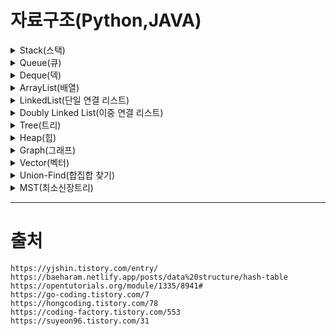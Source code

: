 # 자료구조(Python,JAVA)
<details>
<summary>Stack(스택)</summary>
<div markdown="1">

- 정의   
  LIFO(Last in First Out)구조를 따르고 선입선출인 큐와 반대되는 개념이다.   
  들어오고 나가는 통로가 한 쪽만 있으므로, 한 쪽으로만 자료를 넣고 뺄 수 있다.   

- 연산   
  + push(data): 윗 부분에 데이터 추가
  + pop() : 가장 윗 부분의 데이터 삭제
  + peek() : 가장 윗 부분의 데이터 반환
  + imEmpty() : 스택이 비어 있을 때 True 반환
  + isFull() : 스택이 꽉 찼을 때 True 반환


- 기본 구조
  ```python
  def isStackFull():
    global SIZE,stack,top
    if(top>=SIZE-1):
      return True
    else:
      return False

  def isStackEmpty():
    global SIZE,stack,top
    if(top==-1):
      return True
    else:
      return False

  def push(data):
    global SIZE,stack,top
    if(isStackFull()):
      return
    top+=1
    stack[top]=data

  def pop():
    global SIZE,stack,top
    if(isStackEmpty()):
      return None
    data=stack[top]
    stack[top]=None
    top-=1
    return data

  SIZE=100
  stack=[None for _ in range(SIZE)]
  top=-1
  ```


- 응용문제(괄호의 매칭 검사)   
괄호가 여러 개 사용 된 수식에서 짝이 올바른지 검사하는 코드

```python
import webbrowser
import time

def isStackFull():
  global SIZE,stack,top
  if(top>=SIZE-1):
    return True
  else:
    return False

def isStackEmpty():
  global SIZE,stack,top
  if(top==-1):
    return True
  else:
    return False

def push(data):
  global SIZE,stack,top
  if(isStackFull()):
    return
  top+=1
  stack[top]=data

def pop():
  global SIZE,stack,top
  if(isStackEmpty()):
    return None
  data=stack[top]
  stack[top]=None
  top-=1
  return data

def checkBracket(expr):
  for ch in expr:
    if ch in '({[<': #열린 괄호는 무조건 넣음
      push(ch)
    elif ch in ')]}>': #닫힌괄호는 무조건 삭제
      out=pop()
      if ch==')'and out=='(': #pop된것과 ch가 짝이맞으면 넘어감
        pass
      elif ch=='>'and out=='<':
        pass
      elif ch== '}' and out== '{':
        pass
      elif ch==']' and out=='[':
        pass
      else:
        return False
    else:
      pass
  if isStackEmpty(): #스택이 비어있음
    return True
  else:
    return False



SIZE=100
stack=[None for _ in range(SIZE)]
top=-1

exprAry=['(A+B)', ')A+b(', '((A+b)-C', '(A+B]', '(<A+{B-C}/[C*D]>)']
for expr in exprAry:
  top=-1 # 스택 비우기
  print(expr, '==>', checkBracket(expr))
```

하지만 실제로는 그냥 리스트를 쓰면 된다. 리스트구조랑 스택 구조가 같다.(파이썬에서는 스택 라이브러리 따로 제공 X)

</div>
</details>


<details>
<summary>Queue(큐)</summary>
<div markdown="1">

- 정의   
  FIFO(First in First Out)구조를 따르고 후입선출인 스택과 반대되는 개념이다.   
  들어오는 입구와 나가는 입구가 다르고, 한쪽으로만 들어오고 한쪽으로만 나가는 개념으로, 은행 대기열, 줄 서는것을 생각하면 된다.


- 연산   
  + enqueue(data): 순서대로 데이터 추가
  + dequeue() : 가장 앞(출구) 부분의 데이터 삭제
  + peek() : 가장 앞(출구) 부분의 데이터 반환
  + imEmpty() : 큐가 비어 있을 때 True 반환
  + isFull() : 큐가 꽉 찼을 때 True 반환   

- 기본 구조
  ```python
  def isFull():
  global SIZE,queue,front,rear
  if(rear!=SIZE-1):
    return False
  elif(rear==SIZE-1) and (front==-1):
    return True
  else:
    for i in range(front+1, SIZE):
      queue[i-1]=queue[i]
      queue[i]=None
    front-=1
    rear-=1
    return False

  def isEmpty():
    global SIZE,queue,front,rear
    if(front==rear):
      return True
    else:
      return False

  def enQueue(data):
    global SIZE,queue,front,rear
    if(isFull()):
      print('큐꽉참')
      return
    rear+=1
    queue[rear]=data

  def deQueue():
    global SIZE,queue,front,rear
    if(isEmpty()):
      print('빔')
      return None
    front+=1
    data=queue[front]
    queue[front]=None
    return data

  def peek(): #제일 먼저 들어간 값 추출
    global SIZE,queue,front,rear
    if(isEmpty()):
      print('빔')
      return
    return queue[front+1]

  SIZE=int(input('큐 크기 입력'))
  queue=[None for _ in range(SIZE)]
  front=rear=-1

  select=input('I,E,V,X중 하나선택')

  while(select!='X' and select!='x'):
    if(select=='I' or select=='i'):
      data=input('입력할 데이터')
      enQueue(data)
      print(queue)
    elif(select=='E' or select=='e'):
      data=deQueue()
      print(queue)
    elif(select=='V' or select=='v'):
      data=peek()
      print(data)
      print(queue)
    else:
      print('입력 잘못됨')

    select=input('I,E,V,X중 하나선택')


    print('프로그램 종료')



- 원형 큐

크기가 매우 큰 큐에서 앞쪽이 비어있을때 enqueue를 하려면 매우 큰 단위의 데이터의 이동이 일어나서 손해를 보게 되는데, 그것을 발전시킨 것이 원형큐이다.   
rear 값을 오른쪽으로 한칸 이동시켜 enqueue하면된다.   
하지만 원형큐에서는 항상 전체에서 한 칸을 적게 사용한다.(비워둔다)   

함수 내에서 순차큐와 다른점은   
+ isFull()함수가 다른 점 
+ 다음 칸을 계산할 때 (현재 위치 + 1)을 큐 크기로 나눈다는 점  
+ front와 rear의 초깃값이 0이라는 점

```python
def isFull():
  global SIZE,queue,front,rear
  if((rear+1)%SIZE==front):
    return True
  else:
    return False


def isEmpty():
  global SIZE,queue,front,rear
  if(front==rear):
    return True
  else:
    return False

def enQueue(data):
  global SIZE,queue,front,rear
  if(isFull()):
    print('큐꽉참')
    return
  rear=(rear+1)%SIZE
  queue[rear]=data

def deQueue():
  global SIZE,queue,front,rear
  if(isEmpty()):
    print('빔')
    return None
  front=(front+1)%SIZE
  data=queue[front]
  queue[front]=None
  return data

def peek(): #제일 먼저 들어간 값 추출
  global SIZE,queue,front,rear
  if(isEmpty()):
    print('빔')
    return
  return queue[(front+1)%SIZE]

SIZE=int(input('큐 크기 입력'))
queue=[None for _ in range(SIZE)]
front=rear=0

select=input('I,E,V,X중 하나선택')

while(select!='X' and select!='x'):
  if(select=='I' or select=='i'):
    data=input('입력할 데이터')
    enQueue(data)
    print(queue)
  elif(select=='E' or select=='e'):
    data=deQueue()
    print(queue)
  elif(select=='V' or select=='v'):
    data=peek()
    print(data)
    print(queue)
  else:
    print('입력 잘못됨')

  select=input('I,E,V,X중 하나선택')


print('프로그램 종료')

```

- **우선순위 큐**

  - 정의


    먼저 들어오는 데이터가 아니라, 우선순위가 높은 데이터가 먼저 나가는 형태의 자료구조이다.

    일반적으로 **힙(완전이진트리)**을 이용하여 구현한다.
  
  - 연산

    - insert(x) : 요소 x 추가되면
    - remove() : 가장 우선순위가 높은 요소를 삭제하고 반환
    - find() : 가장 우선순위가 높은 요소를 반환

  - 구현

    힙은 일반적으로 배열을 이용하여 구현

    완전 이진트리이므로 중간에 비어있는 요소가 없기 때문

    <img src="https://img1.daumcdn.net/thumb/R1280x0/?scode=mtistory2&fname=https%3A%2F%2Fblog.kakaocdn.net%2Fdn%2FtrcoJ%2FbtqR9mecYaz%2FrrzQSqsZDoGZ5mhfqHzf61%2Fimg.png">

  - 선언

    ```
    import java.util.PriorityQueue; //import

    //int형 priorityQueue 선언 (우선순위가 낮은 숫자 순)
    PriorityQueue<Integer> priorityQueue = new PriorityQueue<>();

    //int형 priorityQueue 선언 (우선순위가 높은 숫자 순)
    PriorityQueue<Integer> priorityQueue = new PriorityQueue<>(Collections.reverseOrder());

    //String형 priorityQueue 선언 (우선순위가 낮은 숫자 순)
    PriorityQueue<String> priorityQueue = new PriorityQueue<>(); 

    //String형 priorityQueue 선언 (우선순위가 높은 숫자 순)
    PriorityQueue<String> priorityQueue = new PriorityQueue<>(Collections.reverseOrder());
    ```
  - 추가

    add(value) or offer(value) : 마지막 노드 뒤에 추가되고 부모로 가면서 조건에 맞게 스왑

  - 삭제

    ```
      priorityQueue.poll();       // priorityQueue에 첫번째 값을 반환하고 제거 비어있다면 null
      priorityQueue.remove();     // priorityQueue에 첫번째 값 제거
      priorityQueue.clear();      // priorityQueue에 초기화
    ```

  - 우선순위가 가장 높은 값 출력

    ```
    PriorityQueue<Integer> priorityQueue = new PriorityQueue<>();//int형 priorityQueue 선언
    priorityQueue.offer(2);     // priorityQueue에 값 2 추가
    priorityQueue.offer(1);     // priorityQueue에 값 1 추가
    priorityQueue.offer(3);     // priorityQueue에 값 3 추가
    priorityQueue.peek();       // priorityQueue에 첫번째 값 참조 = 1
    ```
  </div>
  </details>




<details>
<summary>Deque(덱)</summary>
<div markdown="1">

deque는 스택과 큐를 합친 자료구조이다.  
가장자리에 원소를 넣거나 뺄 수 있고 많이 사용 된다.


- **스택과 큐를 list로 이용하지 않는 이유**  

    스택에서 list.append와 list.pop()을 이용했던 것처럼 list.append와 list.pop(0)을 이용하면 리스트를 큐처럼 사용할 수 있다. 하지만 pop()의 time complexity는 O(1)인 반면 pop(0)의 time complexity는 O(N)이기 때문에 시간이 오래 걸린다. 따라서 시간 복잡도를 고려해 리스트는 큐로 사용하지 않는다. 

- 연산
    + deque(iterable, [maxlen]) : 초기화 함수, 리스트(iterable)을 인자로 건내면 이를 deque화 시켜줌


    + append(x) : x를 오른쪽에 삽입

    + popleft :  가장 왼쪽의 있는 원소를 제거하고, 그 값을 리턴함

    + clear : 모든 원소를 지운다.

- 라이브러리 사용법
    ```python
    from collections import deque
    d=deque()
    d2=duque([1,2,3]) 등으로 설정
    ```
  </div>
  </details>

<details>
<summary>ArrayList(배열)</summary>
<div markdown="1">
- 정의  
  추가/삭제가 느리지만 인덱스로 접근하므로 탐색에 용이하다.

```java
package list.arraylist.implementation;
 
public class ArrayList {
    private int size = 0;
    private Object[] elementData = new Object[100];
 
    public ArrayList() {
 
    }
     
    public boolean addLast(Object element) {
        elementData[size] = element;
        size++;
        return true;
    }
     
    public boolean add(int index, Object element) {
        // 엘리먼트 중간에 데이터를 추가하기 위해서는 끝의 엘리먼트부터 index의 노드까지 뒤로 한칸씩 이동시켜야 합니다.
        for (int i = size - 1; i >= index; i--) {
            elementData[i + 1] = elementData[i];
        }
        // index에 노드를 추가합니다.
        elementData[index] = element;
        // 엘리먼트의 숫자를 1 증가 시킵니다.
        size++;
        return true;
    }
     
    public boolean addFirst(Object element){
        return add(0, element);
    }
 
    public String toString() {
        String str = "[";
        for (int i = 0; i < size; i++) {
            str += elementData[i];
            if (i < size - 1)
                str += ",";
        }
        return str + "]";
    }
     
    public Object remove(int index) {
        // 엘리먼트를 삭제하기 전에 삭제할 데이터를 removed 변수에 저장합니다.
        Object removed = elementData[index];
        // 삭제된 엘리먼트 다음 엘리먼트부터 마지막 엘리먼트까지 순차적으로 이동해서 빈자리를 채웁니다.
        for (int i = index + 1; i <= size - 1; i++) {
            elementData[i - 1] = elementData[i];
        }
        // 크기를 줄입니다.
        size--;
        // 마지막 위치의 엘리먼트를 명시적으로 삭제해줍니다. 
        elementData[size] = null;
        return removed;
    }   
     
    public Object removeFirst(){
        return remove(0);
    }
 
    public Object removeLast(){
        return remove(size-1);
    }
 
    public Object get(int index) {
        return elementData[index];
    }
 
    public int size() {
        return size;
    }
 
    public int indexOf(Object o) {
        for (int i = 0; i < size; i++) {
            if (o.equals(elementData[i])) {
                return i;
            }
        }
        return -1;
    }
 
    public ListIterator listIterator() {
        // ListIterator 인스턴스를 생성해서 리턴합니다.
        return new ListIterator();
    }
 
     
 
    class ListIterator {
        // 현재 탐색하고 있는 순서를 가르키는 인덱스 값
        private int nextIndex = 0;
 
        // next 메소르를 호출할 수 있는지를 체크합니다.
        public boolean hasNext() {
            // nextIndex가 엘리먼트의 숫자보다 적다면 next를 이용해서 탐색할 엘리먼트가 존재하는 것이기 때문에 true를 리턴합니다. 
            return nextIndex < size();
        }
         
        // 순차적으로 엘리먼트를 탐색해서 리턴합니다. 
        public Object next() {
            // nextIndex에 해당하는 엘리먼트를 리턴하고 nextIndex의 값을 1 증가 시킵니다.
            return elementData[nextIndex++];
        }
         
        // previous 메소드를 호출해도 되는지를 체크합니다.
        public boolean hasPrevious(){
            // nextIndex가 0보다 크다면 이전 엘리먼트가 존재한다는 의미입니다.
            return nextIndex > 0;
        }
         
        // 순차적으로 이전 노드를 리턴합니다.
        public Object previous(){
            // 이전 엘리먼트를 리턴하고 nextIndex의 값을 1감소합니다. 
            return elementData[--nextIndex];
        }
         
        // 현재 엘리먼트를 추가합니다. 
        public void add(Object element){
            ArrayList.this.add(nextIndex++, element);
        }
         
        // 현재 엘리먼트를 삭제합니다. 
        public void remove(){
            ArrayList.this.remove(nextIndex-1);
            nextIndex--;
        }
         
 
    }
 
}
```
</div>
</details>

<details>
<summary>LinkedList(단일 연결 리스트)</summary>
<div markdown="1">
- 정의  
  각 노드가 데이터와 포인터를 가지고 한 줄로 연결되어 있는 방식의 자료구조, 노드의 포인터가 다음 노드와의 연결을 담당한다.

  배열에 비해서 추가/삭제가 용이하나, 인덱스가 없는 리스트의 특징으로 인하여 접근 시에는 속도가 떨어진다.

```java

package list.linkedlist.implementation;
 
public class LinkedList {
    // 첫번째 노드를 가리키는 필드
    private Node head;
    private Node tail;
    private int size = 0;
    private class Node{
        // 데이터가 저장될 필드
        private Object data;
        // 다음 노드를 가리키는 필드
        private Node next;
        public Node(Object input) {
            this.data = input;
            this.next = null;
        }
        // 노드의 내용을 쉽게 출력해서 확인해볼 수 있는 기능
        public String toString(){
            return String.valueOf(this.data);
        }
    }
    public void addFirst(Object input){
        // 노드를 생성합니다.
        Node newNode = new Node(input);
        // 새로운 노드의 다음 노드로 해드를 지정합니다.
        newNode.next = head;
        // 헤드로 새로운 노드를 지정합니다.
        head = newNode;
        size++;
        if(head.next == null){
            tail = head;
        }
    }
    public void addLast(Object input){
        // 노드를 생성합니다.
        Node newNode = new Node(input);
        // 리스트의 노드가 없다면 첫번째 노드를 추가하는 메소드를 사용합니다.
        if(size == 0){
            addFirst(input);
        } else {
            // 마지막 노드의 다음 노드로 생성한 노드를 지정합니다.
            tail.next = newNode;
            // 마지막 노드를 갱신합니다.
            tail = newNode;
            // 엘리먼트의 개수를 1 증가 시킵니다.
            size++;
        }
    }
    Node node(int index) {
        Node x = head;
        for (int i = 0; i < index; i++)
            x = x.next;
        return x;
    }
    public void add(int k, Object input){
        // 만약 k가 0이라면 첫번째 노드에 추가하는 것이기 때문에 addFirst를 사용합니다.
        if(k == 0){
            addFirst(input);
        } else {
            Node temp1 = node(k-1);
            // k 번째 노드를 temp2로 지정합니다.
            Node temp2 = temp1.next;
            // 새로운 노드를 생성합니다.
            Node newNode = new Node(input);
            // temp1의 다음 노드로 새로운 노드를 지정합니다.
            temp1.next = newNode;
            // 새로운 노드의 다음 노드로 temp2를 지정합니다.
            newNode.next = temp2;
            size++;
            // 새로운 노드의 다음 노드가 없다면 새로운 노드가 마지막 노드이기 때문에 tail로 지정합니다.
            if(newNode.next == null){
                tail = newNode;
            }
        }
    }
    public String toString() {
        // 노드가 없다면 []를 리턴합니다.
        if(head == null){
            return "[]";
        }       
        // 탐색을 시작합니다.
        Node temp = head;
        String str = "[";
        // 다음 노드가 없을 때까지 반복문을 실행합니다.
        // 마지막 노드는 다음 노드가 없기 때문에 아래의 구문은 마지막 노드는 제외됩니다.
        while(temp.next != null){
            str += temp.data + ",";
            temp = temp.next;
        }
        // 마지막 노드를 출력결과에 포함시킵니다.
        str += temp.data;
        return str+"]";
    }
    public Object removeFirst(){
        // 첫번째 노드를 temp로 지정하고 head의 값을 두번째 노드로 변경합니다.
        Node temp = head;
        head = temp.next;
        // 데이터를 삭제하기 전에 리턴할 값을 임시 변수에 담습니다. 
        Object returnData = temp.data;
        temp = null;
        size--;
        return returnData;
    }
    public Object remove(int k){
        if(k == 0)
            return removeFirst();
        // k-1번째 노드를 temp의 값으로 지정합니다.
        Node temp = node(k-1);
        // 삭제 노드를 todoDeleted에 기록해 둡니다. 
        // 삭제 노드를 지금 제거하면 삭제 앞 노드와 삭제 뒤 노드를 연결할 수 없습니다.  
        Node todoDeleted = temp.next;
        // 삭제 앞 노드의 다음 노드로 삭제 뒤 노드를 지정합니다.
        temp.next = temp.next.next;
        // 삭제된 데이터를 리턴하기 위해서 returnData에 데이터를 저장합니다.
        Object returnData = todoDeleted.data; 
        if(todoDeleted == tail){
            tail = temp;
        }
        // cur.next를 삭제 합니다.
        todoDeleted = null; 
        size--;
        return returnData;
    }
    public Object removeLast(){
        return remove(size-1);
    }
    public int size(){
        return size;
    }
    public Object get(int k){
        Node temp = node(k);
        return temp.data;
    }
    public int indexOf(Object data){
        // 탐색 대상이 되는 노드를 temp로 지정합니다.
        Node temp = head;
        // 탐색 대상이 몇번째 엘리먼트에 있는지를 의미하는 변수로 index를 사용합니다.
        int index = 0;
        // 탐색 값과 탐색 대상의 값을 비교합니다. 
        while(temp.data != data){
            temp = temp.next;
            index++;
            // temp의 값이 null이라는 것은 더 이상 탐색 대상이 없다는 것을 의미합니다.이 때 -1을 리턴합니다.
            if(temp == null)
                return -1;
        }
        // 탐색 대상을 찾았다면 대상의 인덱스 값을 리턴합니다.
        return index;
    }
 
    // 반복자를 생성해서 리턴해줍니다.
    public ListIterator listIterator() {
        return new ListIterator();
    }
     
    class ListIterator{
        private Node lastReturned;
        private Node next;
        private int nextIndex;
         
        ListIterator(){
            next = head;
            nextIndex = 0;
        }
         
        // 본 메소드를 호출하면 next의 참조값이 기존 next.next로 변경됩니다. 
        public Object next() {
            lastReturned = next;
            next = next.next;
            nextIndex++;
            return lastReturned.data;
        }
         
        public boolean hasNext() {
            return nextIndex < size();
        }
         
        public void add(Object input){
            Node newNode = new Node(input);
            if(lastReturned == null){
                head= newNode;
                newNode.next = next;
            } else {
                lastReturned.next = newNode;
                newNode.next = next;
            }
            lastReturned = newNode;
            nextIndex++;
            size++;
        }
         
        public void remove(){
            if(nextIndex == 0){
                throw new IllegalStateException();
            }
            LinkedList.this.remove(nextIndex-1);
            nextIndex--;
        }
         
    }
 
}
```
</div>
</details>

<details>
<summary>Doubly Linked List(이중 연결 리스트)</summary>
<div markdown="1">
  - 정의  
    노드의 포인터가 이전 노드와의 연결을 담당하는 것을 추가함.  
    따라서 더 간편하지만, 데이터양이 늘어남.  
    
    자바에서의 LinkedList 프레임워크는 DoublyLinkedList를 의미한다.


```java
package list.doublylinkedlist.implementation;
 
public class DoublyLinkedList {
    // 첫번째 노드를 가리키는 필드
    private Node head;
    private Node tail;
    private int size = 0;
 
    private class Node {
        // 데이터가 저장될 필드
        private Object data;
        // 다음 노드를 가리키는 필드
        private Node next;
        private Node prev;
 
        public Node(Object input) {
            this.data = input;
            this.next = null;
            this.prev = null;
        }
 
        // 노드의 내용을 쉽게 출력해서 확인해볼 수 있는 기능
        public String toString() {
            return String.valueOf(this.data);
        }
    }
 
    public void addFirst(Object input) {
        // 노드를 생성합니다.
        Node newNode = new Node(input);
        // 새로운 노드의 다음 노드로 헤드를 지정합니다.
        newNode.next = head;
        // 기존에 노드가 있었다면 현재 헤드의 이전 노드로 새로운 노드를 지정합니다.
        if (head != null)
            head.prev = newNode;
        // 헤드로 새로운 노드를 지정합니다.
        head = newNode;
        size++;
        if (head.next == null) {
            tail = head;
        }
    }
 
    public void addLast(Object input) {
        // 노드를 생성합니다.
        Node newNode = new Node(input);
        // 리스트의 노드가 없다면 첫번째 노드를 추가하는 메소드를 사용합니다.
        if (size == 0) {
            addFirst(input);
        } else {
            // tail의 다음 노드로 생성한 노드를 지정합니다.
            tail.next = newNode;
            // 새로운 노드의 이전 노드로 tail을 지정합니다.
            newNode.prev = tail;
            // 마지막 노드를 갱신합니다.
            tail = newNode;
            // 엘리먼트의 개수를 1 증가 시킵니다.
            size++;
        }
    }
 
    Node node(int index) {
        // 노드의 인덱스가 전체 노드 수의 반보다 큰지 작은지 계산
        if (index < size / 2) {
            // head부터 next를 이용해서 인덱스에 해당하는 노드를 찾습니다.
            Node x = head;
            for (int i = 0; i < index; i++)
                x = x.next;
            return x;
        } else {
            // tail부터 prev를 이용해서 인덱스에 해당하는 노드를 찾습니다.
            Node x = tail;
            for (int i = size - 1; i > index; i--)
                x = x.prev;
            return x;
        }
    }
 
    public void add(int k, Object input) {
        // 만약 k가 0이라면 첫번째 노드에 추가하는 것이기 때문에 addFirst를 사용합니다.
        if (k == 0) {
            addFirst(input);
        } else {
            Node temp1 = node(k - 1);
            // k 번째 노드를 temp2로 지정합니다.
            Node temp2 = temp1.next;
            // 새로운 노드를 생성합니다.
            Node newNode = new Node(input);
            // temp1의 다음 노드로 새로운 노드를 지정합니다.
            temp1.next = newNode;
            // 새로운 노드의 다음 노드로 temp2를 지정합니다.
            newNode.next = temp2;
            // temp2의 이전 노드로 새로운 노드를 지정합니다.
            if (temp2 != null)
                temp2.prev = newNode;
            // 새로운 노드의 이전 노드로 temp1을 지정합니다.
            newNode.prev = temp1;
            size++;
            // 새로운 노드의 다음 노드가 없다면 새로운 노드가 마지막 노드이기 때문에 tail로 지정합니다.
            if (newNode.next == null) {
                tail = newNode;
            }
        }
    }
 
    public String toString() {
        // 노드가 없다면 []를 리턴합니다.
        if (head == null) {
            return "[]";
        }
        // 탐색을 시작합니다.
        Node temp = head;
        String str = "[";
        // 다음 노드가 없을 때까지 반복문을 실행합니다.
        // 마지막 노드는 다음 노드가 없기 때문에 아래의 구문은 마지막 노드는 제외됩니다.
        while (temp.next != null) {
            str += temp.data + ",";
            temp = temp.next;
        }
        // 마지막 노드를 출력결과에 포함시킵니다.
        str += temp.data;
        return str + "]";
    }
 
    public Object removeFirst() {
        // 첫번째 노드를 temp로 지정하고 head의 값을 두번째 노드로 변경합니다.
        Node temp = head;
        head = temp.next;
        // 데이터를 삭제하기 전에 리턴할 값을 임시 변수에 담습니다.
        Object returnData = temp.data;
        temp = null;
        // 리스트 내에 노드가 있다면 head의 이전 노드를 null로 지정합니다.
        if (head != null)
            head.prev = null;
        size--;
        return returnData;
    }
 
    public Object remove(int k) {
        if (k == 0)
            return removeFirst();
        // k-1번째 노드를 temp로 지정합니다.
        Node temp = node(k - 1);
        // temp.next를 삭제하기 전에 todoDeleted 변수에 보관합니다.
        Node todoDeleted = temp.next;
        // 삭제 대상 노드를 연결에서 분리합니다.
        temp.next = temp.next.next;
        if (temp.next != null) {
            // 삭제할 노드의 전후 노드를 연결합니다.
            temp.next.prev = temp;
        }
        // 삭제된 노드의 데이터를 리턴하기 위해서 returnData에 데이터를 저장합니다.
        Object returnData = todoDeleted.data;
        // 삭제된 노드가 tail이었다면 tail을 이전 노드를 tail로 지정합니다.
        if (todoDeleted == tail) {
            tail = temp;
        }
        // cur.next를 삭제 합니다.
        todoDeleted = null;
        size--;
        return returnData;
    }
 
    public Object removeLast() {
        return remove(size - 1);
    }
 
    public int size() {
        return size;
    }
 
    public Object get(int k) {
        Node temp = node(k);
        return temp.data;
    }
 
    public int indexOf(Object data) {
        // 탐색 대상이 되는 노드를 temp로 지정합니다.
        Node temp = head;
        // 탐색 대상이 몇번째 엘리먼트에 있는지를 의미하는 변수로 index를 사용합니다.
        int index = 0;
        // 탐색 값과 탐색 대상의 값을 비교합니다.
        while (temp.data != data) {
            temp = temp.next;
            index++;
            // temp의 값이 null이라는 것은 더 이상 탐색 대상이 없다는 것을 의미합니다.이 때 -1을 리턴합니다.
            if (temp == null)
                return -1;
        }
        // 탐색 대상을 찾았다면 대상의 인덱스 값을 리턴합니다.
        return index;
    }
 
    // 반복자를 생성해서 리턴해줍니다.
    public ListIterator listIterator() {
        return new ListIterator();
    }
 
    public class ListIterator {
        private Node lastReturned;
        private Node next;
        private int nextIndex;
 
        ListIterator() {
            next = head;
            nextIndex = 0;
        }
 
        // 본 메소드를 호출하면 cursor의 참조값이 기존 cursor.next로 변경됩니다.
        public Object next() {
            lastReturned = next;
            next = next.next;
            nextIndex++;
            return lastReturned.data;
        }
 
        // cursor의 값이 없다면 다시 말해서 더 이상 next를 통해서 가져올 노드가 없다면 false를 리턴합니다.
        // 이를 통해서 next를 호출해도 되는지를 사전에 판단할 수 있습니다.
        public boolean hasNext() {
            return nextIndex < size();
        }
 
        public boolean hasPrevious() {
            return nextIndex > 0;
        }
 
        public Object previous() {
            if (next == null) {
                lastReturned = next = tail;
            } else {
                lastReturned = next = next.prev;
            }
            nextIndex--;
            return lastReturned.data;
        }
 
        public void add(Object input) {
            Node newNode = new Node(input);
            if (lastReturned == null) {
                head = newNode;
                newNode.next = next;
            } else {
                lastReturned.next = newNode;
                newNode.prev = lastReturned;
                if (next != null) {
                    newNode.next = next;
                    next.prev = newNode;
                } else {
                    tail = newNode;
                }
            }
            lastReturned = newNode;
            nextIndex++;
            size++;
        }
 
        public void remove() {
            if (nextIndex == 0) {
                throw new IllegalStateException();
            }
            Node n = lastReturned.next;
            Node p = lastReturned.prev;
 
            if (p == null) {
                head = n;
                head.prev = null;
                lastReturned = null;
            } else {
                p.next = next;
                lastReturned.prev = null;
            }
 
            if (n == null) {
                tail = p;
                tail.next = null;
            } else {
                n.prev = p;
            }
 
            if (next == null) {
                lastReturned = tail;
            } else {
                lastReturned = next.prev;
            }
 
            size--;
            nextIndex--;
 
        }
    }
}
```
</div>
</details>


<details>
<summary>Tree(트리)</summary>
<div markdown="1">

-  정의

    데이터가 순차적으로 나열되어진 형태인 스택과 큐와 다르게 데이터가 계층적(망)으로 구성되어있는 비선형구조이다. 선형구조는 저장과 꺼내는 것에 초점이 맞춰져 있다면 비선형구조는 **표현**에 초점이 맞춰져 있다.

    그래프의 일종

- 개념
  
  <img src="https://img1.daumcdn.net/thumb/R1280x0/?scode=mtistory2&fname=https%3A%2F%2Fblog.kakaocdn.net%2Fdn%2FmzvPd%2FbtqRGpOYUdG%2Fw9mXPrxMctUj36UFxKtpu1%2Fimg.png">

  <img src="https://img1.daumcdn.net/thumb/R1280x0/?scode=mtistory2&fname=https%3A%2F%2Fblog.kakaocdn.net%2Fdn%2F1ewj6%2FbtqRQR4CRlS%2Fc1jkNNODJRuh4WglfaNpT1%2Fimg.png">

  - 조상 : 노드의 부모 노드들의 총 집합
   
  - 자손 : 노드의 서브트리에 있는 모든 노드
   
  - 레벨 : 루트 노드들로부터의 깊이(루트 노드의 레벨 = 1)
  
  - 트리의 깊이 : 트리에 속한 노드의 최대 레벨
 
  - 노드의 차수 : 노드가 가지고 있는 자식 노드의 개수
  
  - 트리의 차수 : 트리가 가지고 있는 노드의 차수 중 가장 큰 값

- 이진 트리

  - 정의

    <img src="https://img1.daumcdn.net/thumb/R1280x0/?scode=mtistory2&fname=https%3A%2F%2Fblog.kakaocdn.net%2Fdn%2Fn1PZV%2FbtqROfdGty9%2F5USJxhRdFSqHVTfl8CIgV0%2Fimg.png">

    공집합이거나 루트와 왼쪽 서브트리, 오른쪽 서브트리로 구성된 노드들의 유한 집합

  - 성질

    <img src="https://img1.daumcdn.net/thumb/R1280x0/?scode=mtistory2&fname=https%3A%2F%2Fblog.kakaocdn.net%2Fdn%2FmprJF%2FbtqROe6RYWw%2FKlE9Obcn0QLpcxfIFExYDk%2Fimg.png">

    - n개의 노드를 가진 이진트리는 n-1개의 간선을 가진다.

    - 부모와 자신간에는 정확하게 하나의 간선만이 존재한다.
    
    <img src="https://img1.daumcdn.net/thumb/R1280x0/?scode=mtistory2&fname=https%3A%2F%2Fblog.kakaocdn.net%2Fdn%2FKaUbx%2FbtqRI7UKjZG%2FhzgMOHxMyLM5amHCFJeGdK%2Fimg.png">

    - 높이가 h인 이진트리의 경우, 최소 h개의 노드를 가지고 최대 2^h - 1개의 노드를 가진다.
    

    <img src="https://img1.daumcdn.net/thumb/R1280x0/?scode=mtistory2&fname=https%3A%2F%2Fblog.kakaocdn.net%2Fdn%2FxXByP%2FbtqRQS3zrlN%2FJwFQkVjTN6grc9cutDCK1k%2Fimg.png">

    - n개의 노드를 가지는 이진트리의 높이는 최대 n 이거나 최소 log(n+1)이 된다.

  - 분류
  

    <img src="https://img1.daumcdn.net/thumb/R1280x0/?scode=mtistory2&fname=https%3A%2F%2Fblog.kakaocdn.net%2Fdn%2FBJhFF%2FbtqRAjuXfQD%2F5TQLPypf3At1AMPUUUqGgK%2Fimg.png">

    - 포화 이진트리 : 각 레벨에 노드가 꽉 차있는 노드

    - 완전 이진트리 : 높이가 k일때 레벨1부터 레벨 k-1까지는 노드가 모두 채워져 있고 레벨K부터는 왼쪽부터 오른쪽으로 순서대로 노드가 채워져있다. 마지막 레벨에 노드가 꽉 차 있지 않아도 되지만 중간에 빈 곳이 있어서는 안된다.

    - 포화 이진트리는 완전 이진트리에 속하지만 그 역은 성립되지 않는다.


  - 순회

    트리 구조는 비 선형 자료구조이기 때문에 for문 한번으로 방문이 불가

    모든 순회는 루트 노드에서 시작


    - 전위 순회(preOrder)

      1) 현재 노드 방문
      
      2) 왼쪽 자식 노드 탐색

      3) 오른쪽 자식 노드 탐색
      

    - 중위 순회(inOrder)

      1) 왼쪽 자식 노드 탐색
      
      2) 현재 노드 방문

      3) 오른쪽 자식 노드 탐색

    - 후위 순회(postOrder)

      1) 왼쪽 자식 노드 탐색
      
      2) 오른쪽 자식 노드 탐색

      3) 현재 노드 방문

    <img src="https://img1.daumcdn.net/thumb/R1280x0/?scode=mtistory2&fname=https%3A%2F%2Fk.kakaocdn.net%2Fdn%2FdCim19%2FbtqE8x5Zy2t%2F3mvmGuF1aAS4oNTzkSgnI1%2Fimg.png">

  - 예제

```
    package tree;

public class BinaryTree {

	public static void main(String[] args) {
		
		int count=7;
		
		Node[] nodeList = new Node[count+1];
		
		for(int i=1; i<=count; i++) {
			Node binaryTree = new Node(i);
			nodeList[i]=binaryTree;
		}
		
		for(int i=1; i<=count; i++) {
			if(i*2<=count) {
				nodeList[i].leftChild=nodeList[i*2];
				nodeList[i].rightChild=nodeList[(i*2)+1];
			}
		}
		System.out.println("전위 순회");
		preOrder(nodeList[1]);
		System.out.println();
		
		System.out.println("중위 순회");
		inOrder(nodeList[1]);
		System.out.println();
		
		System.out.println("후위 순회");
		postOrder(nodeList[1]);
		System.out.println();
	}
	
	static void preOrder(Node node) { //전위 순회
		
		if(node!=null) {
			System.out.print(node.data+" "); // 현재 노드 방문
			preOrder(node.leftChild); // 왼쪽 자식 노드 탐색
			preOrder(node.rightChild); // 오른쪽 자식 노드 탐색
		}
	}
	
	static void inOrder(Node node) { // 중위 순회
		
		if(node!=null) {
			inOrder(node.leftChild); // 왼쪽 자식 노드 탐색
			System.out.print(node.data + " "); //현재 노드 방문
			inOrder(node.rightChild); // 오른쪽 자식 노드 탐색
		}
	}
	
	static void postOrder(Node node) { //후위 순회
		
		if(node!=null) {
			postOrder(node.leftChild); //왼쪽 자식 노드 탐색
			postOrder(node.rightChild); //오른쪽 자식 노드 탐색
			System.out.print(node.data + " "); //현재 노드 방문
		}
	}
    }
```
</div>
</details>

<details>
<summary>Heap(힙)</summary>
<div markdown="1">

  - 정의
    
    이진 트리의 응용 버전

    완전 이진트리 형태의 자료구조

    일차원 배열로 구현

    일반적으로 그룹을 정렬하거나 입력된 데이터 안에서 최소/최대 값을 찾을 때 사용함.

    데이터의 삽입과 삭제가 빠르며, 각각의 수행시간 : O(log N)

  - 형태

    - 최대 힙
      
      각 노드의 키 값은 자식 노드의 키 값 보다 크다.

    - 최소 힙

      각 노드의 키 값은 자식 노드의 키 값 보다 작다.

  - 삽입 연산

    1) 트리의 가장 마지막 위치에 노드를 삽입

    2) 추가된 노드와 그 부모 노드가 힙 조건을 만족하는지 확인

    3) 만족 하지 않음녀 부모와 자식의 키 Swap

    4) 조건에 만족하거나 추가된 노드가 루트에 도달할 때까지 2~3번 반복

      완전 이진 트리의 리프 노드부터 루트 노드까지 연산

      노드가 N개일 때 수행 시간 O(log N) : 아래에서 위로 갈수록 수행 횟수 반으로 줄어듬.

  - 삭제 연산

    1) 힙의 삭제연산은 항상 루트 노드를 삭제

    2) 트리의 가장 마지막 노드를 루트 자리로 삽입

    3) 바꾼 위치의 노드가 힙 조건을 만족하는지 확인

    4) 만족하지 않는다면 왼쪽 자식과 오른쪽 자식 중 적합한 노드와 키 값을 바꿈

    5) 조건을 만족하거나 리프 노드에 도달할 때까지 3~4번을 반복

    
    완전 이진 트리의 루트 노드부터 리프 노드까지 연산을 함.

    노드가 N개일 때 수행 시간 O(log N)

  - 최대힙 예제

    ```
    package Heap;

    import java.util.ArrayList;
    import java.util.Scanner;

    public class MaxHeap {
    
    public static class MaximumHeap{
      
      private ArrayList<Integer> heap; // heap 이름의 int 데이터를 담는 ArrayList 배열 선언
      // 배열과 달리 생성후에 크기가 변한다.
      
      public MaximumHeap() { // 생성자
        heap = new ArrayList<>();
        heap.add(1000000); // 0 인덱스에 안쓸 값 저장
      }
      
      public void print() { // heap 출력
        for(int i=1; i<heap.size(); i++) {
          System.out.print(heap.get(i)+" ");
        }
        System.out.println();
      }
      
      public void insert(int val) { // 가장 마지막에 삽입
        heap.add(val); // 마지막 위치에 노드 삽입
        int p = heap.size() - 1; // 인덱스 값
        
        while(p>1 && heap.get(p/2) < heap.get(p)) { // 루트노드가 아니고, 자식 노드가 더 크다면
          System.out.println("swap"); //swap
          int temp = heap.get(p/2);
          heap.set(p/2, heap.get(p));
          heap.set(p, temp);
          
          
          p=p/2; //부모 노드로 위치 이동
        }
      }
      
      public int delete() { // 항상 루트노드 삭제
        if(heap.size() - 1 < 1) { // 힙 안의 노드가 하나도 없을 때는 삭제 불가
          return 0;
        }
        int deletedItem = heap.get(1); // 삭제할 데이터 저장(루트노드)
        
        heap.set(1, heap.get(heap.size() -1 )); // set() : 임의의 원소 수정 => 루트노드의 값에 마지막 노드 값 대입
        heap.remove(heap.size()-1); // 마지막 노드 삭제
        
        int pos = 1; // 위치(초기에는 루트노드)
        
        while((pos*2) < heap.size()) { // 자식노드가 존재하지 여부
                  
          int maxPos = pos * 2; // 최댓값 위치는 좌측 자식노드 인덱스 값
          
          if(((maxPos+1) < heap.size()) && heap.get(maxPos) < heap.get(maxPos+1)) { // 힙 사이즈가 우측 자식노드위치값보다 큰경우(맨 하단까지) && 최댓값이 우측 자식 노드의 값보다 작은경우 => swap해야하는경우
            maxPos++;
          }
          
          if(heap.get(pos) > heap.get(maxPos)) { // 루트노드가 최댓값일때 아무일도 안일어나게 함
            break;
          }
          
          int temp = heap.get(pos); // swap // 루트노드 값 저장
          heap.set(pos, heap.get(maxPos)); //루트 노드에 최댓값 대입
          heap.set(maxPos, temp); // 최댓값이 있는 노드에 루트노드 대입
          pos = maxPos; // 최댓값이 있는 노드의 위치를 갱신
        }
        
        return deletedItem; // 삭제할 루트노드 값 반환
        
        
      }
      
    }

    
    public static void main(String[] args) {
      Scanner sc = new Scanner(System.in);
      
      int N = sc.nextInt();
      
      MaximumHeap maximumHeap = new MaximumHeap(); // 최대 힙 객체 생성
      
      for(int i=0; i<N; i++) {
        int val = sc.nextInt();
        
        if(val==0) { // 삭제
          System.out.println(maximumHeap.delete());
        }
        else if(val==-1) { // 힙 출력
          maximumHeap.print();
        }
        
        else { // 삽입
          maximumHeap.insert(val);
        }
      }
    }
      }
</div>
</details>

<details>
<summary>Graph(그래프)</summary>
<div markdown="1">

  **정점(Vertex)와 간선(Edge)으로 이루어진 자료구조**

  
  - 용어

    - **정점(Vertex)** : 노드(node) 라고도 하며 정점에는 데이터가 저장된다.

    - **간선(Edge)** : 정점(노드)를 연결하는 선으로 link, branch 라고도 부른다.

    - 인접 정점(adjacent Vertex) : 간선에 의해 직접 연결된 정점 (0과 2은 인접정점)

    -  단순 경로(simple path) : 경로 중에서 반복되는 정점이 없는 경우. 한붓그리기와 같이 같은 간선을 지나가지 않는 경로 ( 0->3->2->1 은 단순경로 )

    - 차수(degree) : 무방향 그래프에서 하나의 정점에 인접한 정점의 수 (0의 차수는 3)

    - 진출 차수(in-degree) : 방향 그래프에서 외부로 향하는 간선의 수

    - 진입 차수(out-degree) : 방향 그래프에서 외부에서 들어오는 간선의 수

    -  경로 길이(path length) : 경로를 구성하는데 사용된 간선의 수

    -  사이클(cycle) : 단순 경로의 시작 정점과 종료 정점이 동일한 경우
		

  - 구현 방법

    - **인접행렬 방식**
    <img src="https://blog.kakaocdn.net/dn/bU5TAj/btq6FvzI00f/JhlHNPKKEHdmFuBDcOpp1k/img.png">

      그래프의 노드를 2차원 배열로 만든 것

      노드들 간에 직접 연결이 되어있으면 1을, 아니면 0을 넣어서 행렬을 완성시킨 것

      - 장점

        2차원 배열 안에 모든 정점들의 간선 정보가 담겨있기 때문에 두 정점에 대한 연결 정보를 조회할 때 O(1)의 시간복잡도면 가능하다.

        인접리스트에 비해 구현이 쉽다.


      - 단점

        모든 정점에 대해 간선 정보를 대입해야 하므로 O(n^2)의 시간복잡도가 소요된다.

        무조건 2차원 배열이 필요하기 때문에 필요 이상의 공간이 낭비된다.
    
    - **인접 리스트 방식**

      그래프의 노드를 리스트로 표현한 것

      주로 정점의 리스트 배열을 만들어 관계를 설정하며 노드들 간에 직접 연결이 되어있으면 해당 노드의 인덱스에 그 노드를 삽입해주면 된다.

      - 장점

        정점들의 연결 정보를 탐색할 때 O(n) 시간이면 가능하다.

        필요한 만큼의 공간만 사용하기 때문에 공간의 낭비가 적다.

      - 단점

          특정 두 점이 연결되었는지 확인하려면 인접행렬에 비해 시간이 오래걸린다.

          (O(E) 시간 소요. E는 간선의 개수)
          
          **구현이 비교적 어렵다.**

  - 종류

    - 무방향 그래프

      두 정점을 연결하는 간선에 방향이 없는 그래프

      <img src="https://img1.daumcdn.net/thumb/R1280x0/?scode=mtistory2&fname=https%3A%2F%2Fblog.kakaocdn.net%2Fdn%2FDAqKU%2FbtrfiwXVG8G%2FD1DyuXvwPQUZPcJUKakBKk%2Fimg.png">


    - 방향 그래프

      두 정점을 연결하는 간선에 방향이 존재하는 그래프

      <img src="https://img1.daumcdn.net/thumb/R1280x0/?scode=mtistory2&fname=https%3A%2F%2Fblog.kakaocdn.net%2Fdn%2Fb4SbKU%2FbtrfgYH5hXD%2F6p51kJ07OPgaeRS5IuEk3k%2Fimg.png">

    

    - 가중치 그래프

      간선에 가중치(비용)가 할당된 그래프로, 두 정점을 이동할 때 비용이 드는 그래프

      <img src="https://img1.daumcdn.net/thumb/R1280x0/?scode=mtistory2&fname=https%3A%2F%2Fblog.kakaocdn.net%2Fdn%2FSq2g9%2FbtrffQjgnNb%2FhMkyZqP4qR1KbKguklO41k%2Fimg.png">



    - 연결 그래프

      무방향 그래프에 있는 모든 정점 쌍에 대해서 항상 경로가 존재하는 그래프

      즉 노드들이 하나도 빠짐없이 간선에 연결되어 있는 그래프로 **트리(Tree)** 가 대표적인 예이다.

      <img src="https://img1.daumcdn.net/thumb/R1280x0/?scode=mtistory2&fname=https%3A%2F%2Fblog.kakaocdn.net%2Fdn%2F34w7V%2FbtrfjcSovHh%2FNo0igelqdwis7Qah95eMK1%2Fimg.png">


    - 비연결 그래프

      무방향 그래프에서 특정 정점 사이에 경로가 존재하지 않는 그래프

      즉, 노드들 중 간선에 의해 연결되어 있지 않은 그래프로

      <img src="https://img1.daumcdn.net/thumb/R1280x0/?scode=mtistory2&fname=https%3A%2F%2Fblog.kakaocdn.net%2Fdn%2F22Ijs%2FbtrfhIEtQ5S%2FDZmdkCBAtxK0PX72cIXsS0%2Fimg.png">

    - **완전 그래프**

      그래프의 모든 정점이 서로 연결되어 있는 그래프이다.(인접 연결)

      <img src="https://img1.daumcdn.net/thumb/R1280x0/?scode=mtistory2&fname=https%3A%2F%2Fblog.kakaocdn.net%2Fdn%2Fk1G3R%2FbtrfhIqYuso%2FFCkMWn7mB82yDVpsi36UK0%2Fimg.png">

    - **순환 그래프(Cycle)**

      단순 경로에서 시작 정점과 도착 정점이 동일한 그래프이다.(A 시작 ->A 끝 가능)

      <img src="https://img1.daumcdn.net/thumb/R1280x0/?scode=mtistory2&fname=https%3A%2F%2Fblog.kakaocdn.net%2Fdn%2FcDwFx5%2FbtrfjdqffI2%2FAKIxmvwkk9xKbEib4nrHu0%2Fimg.png">

    - 비순환 그래프

      사이클이 없는 그래프

      <img src="https://img1.daumcdn.net/thumb/R1280x0/?scode=mtistory2&fname=https%3A%2F%2Fblog.kakaocdn.net%2Fdn%2FbWEhuV%2Fbtrfi47VkAz%2Fk3bxfxKDsZWOMWJBct2aC1%2Fimg.png">

    - 신장 트리(Spanning Tree)

      원래 그래프의 모든 노드가 연결되어 있으면서, 트리의 속성을 만족하는 그래프

      트리의 속성을 만족하기 때문에 **사이클이 존재하면 안된다.**

      <img src="https://img1.daumcdn.net/thumb/R1280x0/?scode=mtistory2&fname=https%3A%2F%2Fblog.kakaocdn.net%2Fdn%2FdVAGrT%2Fbtq6EU0Nq6f%2F5kUNSMkQCVxmpgvwOVupi0%2Fimg.png">

    
    - 최소 신장트리(Minimum Spanning Tree)

      신장트리 중 간선의 가중치 합이 최소인 신장 트리

      <img src="https://blog.kakaocdn.net/dn/s1RiO/btq6BfkAvAG/n6XsVdYaPzqWBfSUk2ujk1/img.png">
</div>
</details>

<details>
<summary>Vector(벡터)</summary>
<div markdown="1">
<img src="https://img1.daumcdn.net/thumb/R1280x0/?scode=mtistory2&fname=https%3A%2F%2Fblog.kakaocdn.net%2Fdn%2FcflYak%2FbtqEn8fQTaA%2FrlKOblsKFkbgeGZfx729L0%2Fimg.png">

  - 정의
      
      ArrayList와 동일한 내부구조를 가지고 있다.

      내부에 값이 추가되면 자동으로 크기가 조절되며 그다음 객체들은 한 자리씩 이동된다.

      유일한 차이점은 Vector는 **동기화된 메소드**로 되어 있다는 점으로 멀티 스레드가 동시에 이 메소드들을 실행할 수 없고, 하나의 스레드가 실행을 완료해야만 다른 스레드들이 실행할 수 있다.

      그래서 멀디 스레드 환경에서 안전하게 객체를 추가하고 삭제할 수 있다.
  - 단점

    스레드가 1개일때도 동기화를 하기 때문에 ArrayList 보다 성능이 떨어지고, ArrayList가 속도가 더 빠르므로 ArrayList를 더 많이 쓴다.

  - 선언

    ```
    Vector v = new Vector();//타입 미설정 Object로 선언된다.

    Vector<Student> student = new Vector<Student>(); //타입설정 Student객체만 사용가능

    Vector<Integer> num2 = new Vector<Integer>(); //타입설정 int타입만 사용가능

    Vector<Integer> num3 = new Vector<>(); //new에서 타입 파라미터 생략가능

    Vector<String> v2 = new Vector<String>(10);//초기 용량(capacity)지정

    Vector<Integer> v3 = new Vector<Integer>(Arrays.asList(1,2,3)); //초기값 지정
    ```

    Vector선언시 타입을 지정하지 않고 임의의 타입의 값을 넣고 사용할 수도 있지만 이렇게 사용할 경우 벡터 내부의 값을 사용하려면 캐스팅(Casting) 연산이 필요하며 잘못된 타입으로 캐스팅을 한 경우에는 에러가 발생하기에 **Vector를 사용할때에는 타입을 명시**해주는 것이 좋다.

  - 기능

    - 추가
      
      ```
      Vector<Integer> v = new Vector<Integer>();
      v.add(3); //값 추가
      v.add(null); //null값도 add가능
      v.add(1,10); //index 1뒤에 10 삽입
      ```

    - 삭제

      ```
      Vector<Integer> v = new Vector<Integer>(Arrays.asList(1,2,3));
      v.remove(1);  //index 1 제거
      v.removeAllElements(); //모든 값 제거
      v.clear();  //모든 값 제거
      ```

    - 크기

      ```
      Vector<Integer> v = new Vector<Integer>(10);//초기용량 10
      v.add(1); //값 추가
      System.out.println(v.size()); //Vector 자료 개수 : 1
      System.out.println(v.capacity()); //Vector 물리적크기 : 10
      ```

    - 접근

      백터객체명.get(인덱스)를 이용한다.
</div>
</details>     
    
<details>
<summary>Union-Find(합집합 찾기)</summary>
<div markdown="1">
**크루스칼 선행 알고리즘**

  그래프 알고리즘에 속하며
  서로소 집합 알고리즘이라고도 한다.

  - Union(합침)

    값이 작은 쪽으로 부모를 바꿈.

  - Find(탐색)

    같은 부모를 가지고 있는지, 즉 같은 그룹에 속해있는지 알려주는 함수
    
    **재귀를 사용함.**

    ```
    package Kruskal;

    public class Kruskal {

      public static int getParent(int Parent[], int x) { // 재귀적으로 부모 노드를 찾음
        if (Parent[x] == x) {
          return x; // 자기 자신이 부모인경우
        }
        return Parent[x] = getParent(Parent, Parent[x]); // 자기 자신이 부모가 아닌 경우 재귀적 호출
      }

      public static void unionParent(int parent[], int a, int b) { // 두 부모 노드를 합침
        a = getParent(parent, a);
        b = getParent(parent, b);
        if (a < b) { // 작은 쪽의 부모로 합치기
          parent[b] = a;

        } else {
          parent[a] = b;
        }
      }

      public static int findParent(int parent[], int a, int b) { // 같은 부모를 가지는지 확인
        a = getParent(parent, a);
        b = getParent(parent, b);
        if (a == b) {
          return 1; // 같은 부모
        }
        return 0; // 다른 부모
      }

      public static void main(String[] args) {
        int[] parent = new int[11];
        for (int i = 1; i <= 10; i++) { // 부모를 자기 자신의 갚으로 초기화
          parent[i] = i;
        }

        unionParent(parent, 1, 2);
        unionParent(parent, 2, 3);
        unionParent(parent, 3, 4);
        unionParent(parent, 5, 6);
        unionParent(parent, 6, 7);
        unionParent(parent, 7, 8);
        System.out.print("1과 5는 연결되어 있나요 " + findParent(parent, 1, 5));
      }
        }
  </div>
  </details>     

<details>
<summary>MST(최소신장트리)</summary>
<div markdown="1">
**Greedy 알고리즘** 을 이용한다.

  - **크루스칼 알고리즘**

    1) 주어진 그래프의 모든 간선에 대해서, 간선의 연결비용을 낮은 순으로 오름 차순 정렬한다.

    2) 정렬된 간선 순서대로 선택하면서, 간선의 양 끝 정점을 Union 한다. 단, 이때 선택된 두 정점이 같은 집합에 속해있다면 사이클(cycle)이 있다고 판단하고 포함시키지 않는다.
   
        같은 집합에 있는 두 정점을 이어버리면 사이클이 형성되므로 최소신장트리에 위배된다.

    ```
    package Kruskal;

    import java.util.Arrays;
    import java.util.Scanner;

    public class Kruskal {

      static int V, E; // 정점의 개수, 간선의 개수
      static int[][] graph;
      static int[] parent; // 각 노드의 부모
      static int final_cost; // 최종적으로 연결된 최소 신장 트리 연결 비용

      public static int find(int x) { // 재귀적으로 부모 노드를 찾음
        if (parent[x] == x) {
          return x; // 자기 자신이 부모인경우
        }
        return find(parent[x]); // 자기 자신이 부모가 아닌 경우 재귀적 호출
      }

      public static void union(int a, int b) { // 두 부모 노드를 합침
        a = find(a);
        b = find(b);
        if (a < b) { // 작은 쪽의 부모로 합치기
          parent[b] = a;

        } else {
          parent[a] = b;
        }
      }

      public static void main(String[] args) {
        Scanner sc = new Scanner(System.in);
        V = sc.nextInt();
        E = sc.nextInt();
        graph = new int[E][3];
        for (int i = 0; i < E; i++) { // 각각 그래프의 출발정점, 이을정점, 비용 저장(0,1,2)
          graph[i][0] = sc.nextInt();
          graph[i][1] = sc.nextInt();
          graph[i][2] = sc.nextInt();
        }
        parent = new int[V + 1]; // 정점 개수만큼 부모노드 담을 배열개수 정의
        final_cost = 0;

        Arrays.sort(graph, (o1, o2) -> Integer.compare(o1[2], o2[2])); // 낮은 비용 오름차순 정렬

        for (int i = 1; i <= V; i++) {
          parent[i] = i; // 각 노드의 부모는 자신의 노드로 초기화
        }

        for (int i = 0; i < E; i++) {
          if (find(graph[i][0]) != find(graph[i][1])) { // 부모가 다를때
            System.out.println("<선택된 간선>");
            System.out.println(Arrays.toString(graph[i])); // 정점, 이을정점, 비용 출력
            union(graph[i][0], graph[i][1]);
            final_cost += graph[i][2]; // 비용 누적
            System.out.println("<각 노드가 가리키고 있는 부모>");
            System.out.println(Arrays.toString(parent) + "\n");
          }
        }

        System.out.println("최종 비용 : " + final_cost);
        sc.close();
      }
        }
  https://sskl660.tistory.com/72
- **Prim 알고리즘**

    1) 





    

  



  









  
















</div>
</details>


-------------------------------------------------------------------------
# 출처 

    https://yjshin.tistory.com/entry/
    https://baeharam.netlify.app/posts/data%20structure/hash-table
    https://opentutorials.org/module/1335/8941#
    https://go-coding.tistory.com/7
    https://hongcoding.tistory.com/78
    https://coding-factory.tistory.com/553
    https://suyeon96.tistory.com/31